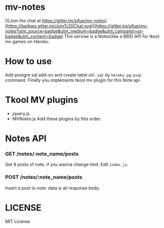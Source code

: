 # mv-notes

[![Join the chat at https://gitter.im/sifue/mv-notes](https://badges.gitter.im/Join%20Chat.svg)](https://gitter.im/sifue/mv-notes?utm_source=badge&utm_medium=badge&utm_campaign=pr-badge&utm_content=badge)
This servise is a Notes(like a BBS) API for tkool mv games on Heroku.

# How to use
Add postgre sql add-on and create table `ddl.sql` by `heroku pg:psql` command.
Finally you implements tkool mv plugin for this Note api.

# Tkool MV plugins
- jquery.js
- MVNotes.js
Add these plugins by this order.

# Notes API
### GET /notes/:note_name/posts
Get 8 posts of note. if you wanna change limit. Edit `index.js`.

### POST /notes/:note_name/posts
Insert a post to note. data is all response body.

# LICENSE
MIT License